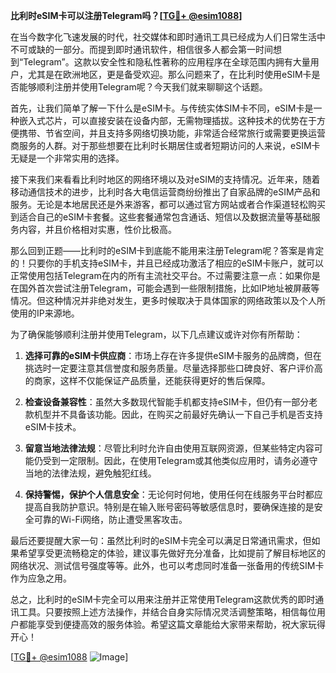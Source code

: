 **比利时eSIM卡可以注册Telegram吗？[[TG💪+ @esim1088](https://t.me/s/esim1088)]**

在当今数字化飞速发展的时代，社交媒体和即时通讯工具已经成为人们日常生活中不可或缺的一部分。而提到即时通讯软件，相信很多人都会第一时间想到“Telegram”。这款以安全性和隐私性著称的应用程序在全球范围内拥有大量用户，尤其是在欧洲地区，更是备受欢迎。那么问题来了，在比利时使用eSIM卡是否能够顺利注册并使用Telegram呢？今天我们就来聊聊这个话题。

首先，让我们简单了解一下什么是eSIM卡。与传统实体SIM卡不同，eSIM卡是一种嵌入式芯片，可以直接安装在设备内部，无需物理插拔。这种技术的优势在于方便携带、节省空间，并且支持多网络切换功能，非常适合经常旅行或需要更换运营商服务的人群。对于那些想要在比利时长期居住或者短期访问的人来说，eSIM卡无疑是一个非常实用的选择。

接下来我们来看看比利时地区的网络环境以及对eSIM的支持情况。近年来，随着移动通信技术的进步，比利时各大电信运营商纷纷推出了自家品牌的eSIM产品和服务。无论是本地居民还是外来游客，都可以通过官方网站或者合作渠道轻松购买到适合自己的eSIM卡套餐。这些套餐通常包含通话、短信以及数据流量等基础服务内容，并且价格相对实惠，性价比极高。

那么回到正题——比利时的eSIM卡到底能不能用来注册Telegram呢？答案是肯定的！只要你的手机支持eSIM卡，并且已经成功激活了相应的eSIM卡账户，就可以正常使用包括Telegram在内的所有主流社交平台。不过需要注意一点：如果你是在国外首次尝试注册Telegram，可能会遇到一些限制措施，比如IP地址被屏蔽等情况。但这种情况并非绝对发生，更多时候取决于具体国家的网络政策以及个人所使用的IP来源地。

为了确保能够顺利注册并使用Telegram，以下几点建议或许对你有所帮助：

1. **选择可靠的eSIM卡供应商**：市场上存在许多提供eSIM卡服务的品牌商，但在挑选时一定要注意其信誉度和服务质量。尽量选择那些口碑良好、客户评价高的商家，这样不仅能保证产品质量，还能获得更好的售后保障。
   
2. **检查设备兼容性**：虽然大多数现代智能手机都支持eSIM卡，但仍有一部分老款机型并不具备该功能。因此，在购买之前最好先确认一下自己手机是否支持eSIM卡技术。

3. **留意当地法律法规**：尽管比利时允许自由使用互联网资源，但某些特定内容可能仍受到一定限制。因此，在使用Telegram或其他类似应用时，请务必遵守当地的法律法规，避免触犯红线。

4. **保持警惕，保护个人信息安全**：无论何时何地，使用任何在线服务平台时都应提高自我防护意识。特别是在输入账号密码等敏感信息时，要确保连接的是安全可靠的Wi-Fi网络，防止遭受黑客攻击。

最后还要提醒大家一句：虽然比利时的eSIM卡完全可以满足日常通讯需求，但如果希望享受更流畅稳定的体验，建议事先做好充分准备，比如提前了解目标地区的网络状况、测试信号强度等等。此外，也可以考虑同时准备一张备用的传统SIM卡作为应急之用。

总之，比利时的eSIM卡完全可以用来注册并正常使用Telegram这款优秀的即时通讯工具。只要按照上述方法操作，并结合自身实际情况灵活调整策略，相信每位用户都能享受到便捷高效的服务体验。希望这篇文章能给大家带来帮助，祝大家玩得开心！

[[TG💪+ @esim1088](https://t.me/s/esim1088) ![Image](https://i.postimg.cc/4NQfJmqS/Snipaste-2025-05-13-00-14-12.png)]
